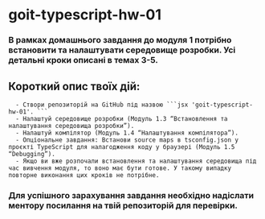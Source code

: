 # goit-typescript-hw-01

### В рамках домашнього завдання до модуля 1 потрібно встановити та налаштувати середовище розробки. Усі детальні кроки описані в темах 3-5.

## Короткий опис твоїх дій:

      - Створи репозиторій на GitHub під назвою ```jsx 'goit-typescript-hw-01'. ```
      - Налаштуй середовище розробки (Модуль 1.3 “Встановлення та налаштування середовища розробки”).
      - Налаштуй компілятор (Модуль 1.4 “Налаштування компілятора”).
      - Опціональне завдання: Встанови source maps в tsconfig.json у проєкті TypeScript для налагодження коду у браузері (Модуль 1.5 “Debugging”).
      - Якщо ви вже розпочали встановлення та налаштування середовища під час вивчення модуля, то воно має бути готове. У такому випадку повторне виконання цих кроків не потрібне.

### Для успішного зарахування завдання необхідно надіслати ментору посилання на твій репозиторій для перевірки.
